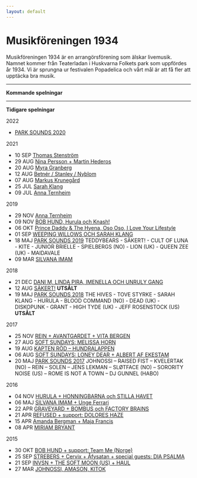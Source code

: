 ```yaml
---
layout: default
---
```

# Musikföreningen 1934

Musikföreningen 1934 är en arrangörsförening som älskar livemusik. Namnet kommer från Teaterladan i Huskvarna Folkets park som uppfördes år 1934. Vi är sprungna ur festivalen Popadelica och vårt mål är att få fler att upptäcka bra musik. 


----------


**Kommande spelningar**

----------

**Tidigare spelningar**  

2022
* [PARK SOUNDS 2020](https://parksounds.se/)


2021

* 10 SEP [Thomas Stenström](https://www.facebook.com/events/840145826879757/) 
* 29 AUG [Nina Persson + Martin Hederos](https://www.facebook.com/events/482276672833751/)
* 20 AUG [Myra Granberg](https://www.facebook.com/events/471912987244427/)
* 12 AUG [Betnér / Stanley / Nyblom](https://www.facebook.com/events/116764443866206/)
* 07 AUG [Markus Krunegård](https://www.facebook.com/events/146613604171035/)
* 25 JUL [Sarah Klang](https://www.facebook.com/events/159180346189358/)
* 09 JUL [Anna Ternheim](https://www.facebook.com/events/1741774889328393/)

2019
* 29 NOV [Anna Ternheim](https://www.facebook.com/events/2121531504632632/)
* 09 NOV [BOB HUND, Hurula och Knash!](https://www.facebook.com/events/639686916483919/)
* 06 OKT [Prince Daddy & The Hyena, Oso Oso, I Love Your Lifestyle](https://www.facebook.com/events/1064529643937478/)
* 01 SEP [WEEPING WILLOWS OCH SARAH KLANG](https://www.facebook.com/events/374529296471839/)
* 18 MAJ [PARK SOUNDS 2019](https://parksounds.se/) TEDDYBEARS - SÄKERT! - CULT OF LUNA - KITE - JUNIOR BRIELLE - SPIELBERGS (NO) - LION (UK) - QUEEN ZEE (UK) - MAIDAVALE
* 09 MAR [SILVANA IMAM](https://www.facebook.com/events/536199923528042/)

2018
* 21 DEC [DANI M, LINDA PIRA, IMENELLA OCH UNRULY GANG](https://www.facebook.com/events/646242905770212/)
* 12 AUG [SÄKERT!](https://www.facebook.com/events/602547260085881/) **UTSÅLT**
* 19 MAJ [PARK SOUNDS 2018](https://parksounds.se/) THE HIVES - TOVE STYRKE - SARAH KLANG - HURULA - BLOOD COMMAND (NO) - DEAD (UK) - DISKOPUNK - GRANT - HIGH TYDE (UK) - JEFF ROSENSTOCK (US) **UTSÅLT**

2017  
* 25 NOV [REIN + AVANTGARDET + VITA BERGEN](https://www.facebook.com/events/934859166655073/)
* 27 AUG [SOFT SUNDAYS: MELISSA HORN](https://www.facebook.com/events/519195841801261/?fref=ts)
* 19 AUG [KAPTEN RÖD – HUNDRALAPPEN](https://www.facebook.com/events/1851653635104242/?fref=ts)  
* 06 AUG [SOFT SUNDAYS: LONEY DEAR + ALBERT AF EKESTAM](https://www.facebook.com/events/297777824015223/)  
* 20 MAJ [PARK SOUNDS 2017](https://www.facebook.com/events/1878812909044146/?fref=ts) JOHNOSSI – RAISED FIST – KVELERTAK (NO) – REIN – SOLEN – JENS LEKMAN – SLØTFACE (NO) – SORORITY NOISE (US) – ROME IS NOT A TOWN – DJ GUNNEL (HABO)
  
2016  
* 04 NOV [HURULA + HONNINGBARNA och STILLA HAVET](https://www.facebook.com/events/1801391670137829/)  
* 06 MAJ [SILVANA IMAM + Unge Ferrari](https://www.facebook.com/events/951382428230108/)  
* 22 APR [GRAVEYARD + BOMBUS och FACTORY BRAINS](https://www.facebook.com/events/1025379104187107/)  
* 21 APR [REFUSED + support: DOLORES HAZE](https://www.facebook.com/events/769185569853731/)  
* 15 APR [Amanda Bergman + Maja Francis](https://www.facebook.com/events/1234755336540618/)  
* 08 APR [MIRIAM BRYANT](https://www.facebook.com/events/1797555570471291/)

2015  
* 30 OKT [BOB HUND + support: Team Me (Norge)](https://www.facebook.com/events/837765012967580/)  
* 25 SEP [STREBERS + Cervix + Åfysatan + special guests: DIA PSALMA](https://www.facebook.com/events/822299521140038/)  
* 21 SEP [INVSN + THE SOFT MOON (US) + HAUL](https://www.facebook.com/events/704413026352748/)  
* 27 MAR [JOHNOSSI, AMASON, KITOK](https://www.facebook.com/events/804091253015342/)
